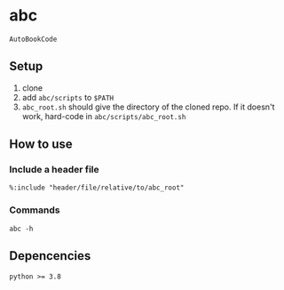 # abc

`AutoBookCode`

## Setup

1. clone
2. add `abc/scripts` to `$PATH`
3. `abc_root.sh` should give the directory of the cloned repo. If it doesn't work, hard-code in `abc/scripts/abc_root.sh`

## How to use

### Include a header file

`%:include "header/file/relative/to/abc_root"`

### Commands

`abc -h`

## Depencencies

`python >= 3.8`
